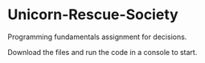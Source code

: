 # Unicorn-Rescue-Society
Programming fundamentals assignment for decisions. 

Download the files and run the code in a console to start.
